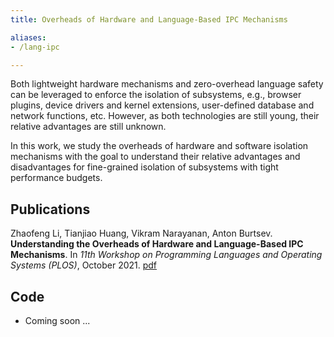 ```yaml
---
title: Overheads of Hardware and Language-Based IPC Mechanisms

aliases:
- /lang-ipc

---
```


Both lightweight hardware mechanisms and zero-overhead language safety can be leveraged to enforce the isolation of subsystems, e.g., browser plugins, device drivers and kernel extensions, user-defined database and network functions, etc. However, as both technologies are still young, their relative advantages are still unknown.

In this work, we study the overheads of hardware and software isolation mechanisms with the goal to understand their relative advantages and disadvantages for fine-grained isolation of subsystems with tight performance budgets.

## Publications

Zhaofeng Li, Tianjiao Huang, Vikram Narayanan, Anton Burtsev. **Understanding
the Overheads of Hardware and Language-Based IPC Mechanisms**. In _11th
Workshop on Programming Languages and Operating Systems (PLOS)_, October 2021.
[pdf](https://mars-research.github.io/doc/2021-plos-ipc-overheads.pdf)

## Code

* Coming soon ...
